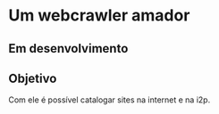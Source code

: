 # Um webcrawler amador
## Em desenvolvimento
## Objetivo
Com ele é possível catalogar sites na internet e na i2p.

